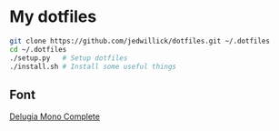 # My dotfiles

```sh
git clone https://github.com/jedwillick/dotfiles.git ~/.dotfiles
cd ~/.dotfiles
./setup.py   # Setup dotfiles
./install.sh # Install some useful things
```

## Font

[Delugia Mono Complete](https://github.com/adam7/delugia-code)
